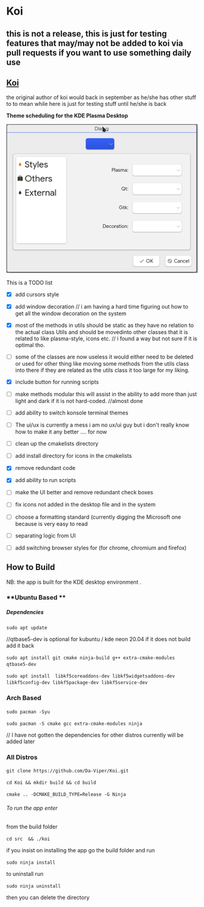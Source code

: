 # Koi
## this is not a release,  this is just for testing features that may/may not be added to koi via pull requests if you want to use something daily use 

## [Koi](https://github.com/baduhai/Koi) 

the original author of koi would back in september as he/she has other stuff to to  mean while here is just for testing stuff until he/she is back 

**Theme scheduling for the KDE Plasma Desktop**

<p>
  <img alt="profile-dialog" title="Yin & Yang" src="doc/profile_dialog.png">
</p>

This is a TODO list 

- [x] add cursors style 
- [x]  add window decoration // i am having a hard time figuring out how to get all the window decoration on the system 
- [x] most of the methods in utils should be static as they have no relation to the actual class Utils and should be movedinto other classes that it is related to like plasma-style, icons etc.
   // i found a way but not sure if it is optimal tho.
- [ ] some of the classes are now useless it would either need to be deleted or used for other thing like moving some methods from the utils class into there if they are related as the utils class it too large for my liking.
- [x] include button for running scripts
- [ ] make methods modular this will assist in the ability to add more than just light and dark if it is not hard-coded.  //almost done
- [ ] add ability to switch konsole terminal themes 
- [ ] The ui/ux is currently a mess i am no ux/ui guy but i don't really know how to make it any better .... for now
- [ ] clean up the cmakelists directory 
- [ ] add install directory for icons in the cmakelists 
- [x] remove redundant code 
- [x] add ability to run scripts 
- [ ] make the UI better and remove redundant check boxes
- [ ] fix icons not added in the desktop file and in the system
- [ ] choose a formatting standard (currently digging the Microsoft one because is very easy to read
- [ ] separating logic from UI
- [ ] add switching browser styles for (for chrome, chromium and firefox)





## **How to Build** 

NB: the app is built for the KDE desktop environment .

### **Ubuntu Based ** 

##### Dependencies 

`sudo apt update` 

//qtbase5-dev is optional for kubuntu / kde neon 20.04  if it does not build add it back 



`sudo apt install git cmake ninja-build g++ extra-cmake-modules qtbase5-dev`





`sudo apt install  libkf5coreaddons-dev libkf5widgetsaddons-dev libkf5config-dev libkf5package-dev libkf5service-dev`



### Arch Based  

`sudo pacman -Syu` 

`sudo pacman -S cmake gcc extra-cmake-modules ninja` 



// I have not gotten the dependencies for other distros currently will be added later 



### All Distros

`git clone https://github.com/Da-Viper/Koi.git` 

`cd Koi && mkdir build && cd build` 

`cmake .. -DCMAKE_BUILD_TYPE=Release -G Ninja`



###### To run the app enter 

from the build folder 

`cd src  && ./koi` 



if you insist on installing the app   go the build folder and run 

`sudo ninja install` 

to uninstall run 

`sudo ninja uninstall`  



then you can delete the directory 

